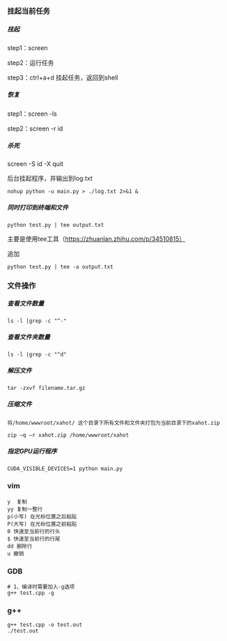 ### 挂起当前任务

##### 挂起

step1：screen

step2：运行任务

step3：ctrl+a+d    挂起任务，返回到shell

##### 恢复

step1：screen  -ls

step2：screen  -r  id

##### 杀死

screen  -S id -X quit





后台挂起程序，并输出到log.txt

```
nohup python -u main.py > ./log.txt 2>&1 &
```



##### 同时打印到终端和文件

```
python test.py | tee output.txt
```

主要是使用tee工具（https://zhuanlan.zhihu.com/p/34510815）

追加

```
python test.py | tee -a output.txt
```



### 文件操作

##### 查看文件数量

```
ls -l |grep -c "^-"  
```

##### 查看文件夹数量

```
ls -l |grep -c "^d"
```

##### 解压文件

```
tar -zxvf filename.tar.gz
```

##### 压缩文件

```
将/home/wwwroot/xahot/ 这个目录下所有文件和文件夹打包为当前目录下的xahot.zip

zip –q –r xahot.zip /home/wwwroot/xahot
```



##### 指定GPU运行程序

```
CUDA_VISIBLE_DEVICES=1 python main.py
```



### vim

```
y  复制
yy 复制一整行
p(小写) 在光标位置之后粘贴
P(大写) 在光标位置之前粘贴
0 快速至当前行的行头
$ 快速至当前行的行尾
dd 删除行
u 撤销
```

### GDB

```
# 1、编译时需要加入-g选项
g++ test.cpp -g

```

### g++

```
g++ test.cpp -o test.out
./test.out
```

